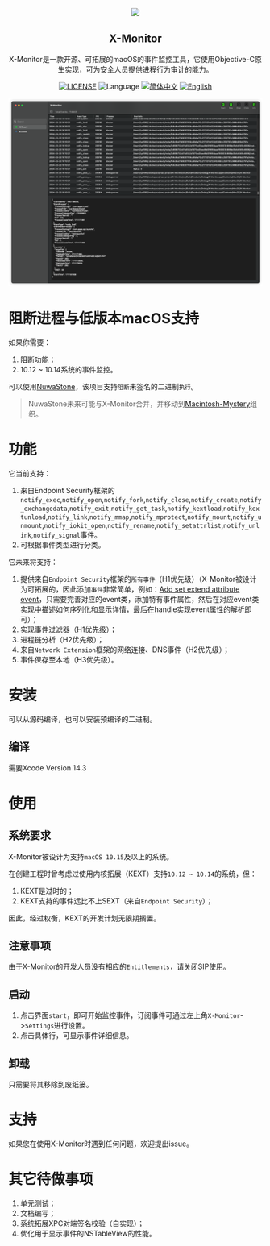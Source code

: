 <p align="center">
  <img src="https://raw.githubusercontent.com/lyq1996/X-Monitor/main/docs/X-Monitor.png" height="300"/>
   <h2 align="center">X-Monitor</h2>
</p>
<p align="center">
  <div align="center">X-Monitor是一款开源、可拓展的macOS的事件监控工具，它使用Objective-C原生实现，可为安全人员提供进程行为审计的能力。</div>
</p>
<p align="center">
    <a href="https://github.com/lyq1996/X-Monitor/blob/main/LICENSE"><img src="https://img.shields.io/badge/license-GPL--3.0-green" alt="LICENSE"></a>
    <img alt="Language" src="https://img.shields.io/badge/Language-Objective--C-blue.svg" />
    <a href="https://github.com/lyq1996/X-Monitor/README_ZH_CN.md"><img src="https://img.shields.io/badge/lang-简体中文-red.svg" alt="简体中文"></a>
    <a href="https://github.com/lyq1996/X-Monitor/README.md"><img src="https://img.shields.io/badge/lang-English-red.svg" alt="English"></a>
</p>

![GUI](docs/X-Monitor-GUI.png)

# 阻断进程与低版本macOS支持
如果你需要：
1. 阻断功能；
2. 10.12 ~ 10.14系统的事件监控。

可以使用[NuwaStone](https://github.com/ConradSun/NuwaStone)，该项目支持`阻断`未签名的二进制`执行`。

> NuwaStone未来可能与X-Monitor合并，并移动到[Macintosh-Mystery](https://github.com/Macintosh-Mystery)组织。

# 功能
它当前支持：
1. 来自Endpoint Security框架的`notify_exec`,`notify_open`,`notify_fork`,`notify_close`,`notify_create`,`notify_exchangedata`,`notify_exit`,`notify_get_task`,`notify_kextload`,`notify_kextunload`,`notify_link`,`notify_mmap`,`notify_mprotect`,`notify_mount`,`notify_unmount`,`notify_iokit_open`,`notify_rename`,`notify_setattrlist`,`notify_unlink`,`notify_signal`事件。
2. 可根据事件类型进行分类。

它未来将支持：
1. 提供来自`Endpoint Security`框架的`所有事件`（H1优先级）（X-Monitor被设计为可拓展的，因此添加`事件`非常简单，例如：[Add set extend attribute event](https://github.com/lyq1996/X-Monitor/commit/cd659bbb7fbf4d6a26abf675a7e623fd341f4855)，只需要完善对应的event类，添加特有事件属性，然后在对应event类实现中描述如何序列化和显示详情，最后在handle实现event属性的解析即可）；
2. 实现事件过滤器（H1优先级）；
3. 进程链分析（H2优先级）；
4. 来自`Network Extension`框架的网络连接、DNS事件（H2优先级）；
5. 事件保存至本地（H3优先级）。

# 安装
可以从源码编译，也可以安装预编译的二进制。

## 编译
需要Xcode Version 14.3

# 使用
## 系统要求
X-Monitor被设计为支持`macOS 10.15`及以上的系统。

在创建工程时曾考虑过使用内核拓展（KEXT）支持`10.12 ~ 10.14`的系统，但：
1. KEXT是过时的；
2. KEXT支持的事件远比不上SEXT（来自`Endpoint Security`）；

因此，经过权衡，KEXT的开发计划无限期搁置。

## 注意事项
由于X-Monitor的开发人员没有相应的`Entitlements`，请关闭SIP使用。

## 启动

1. 点击界面`start`，即可开始监控事件，订阅事件可通过左上角`X-Monitor`->`Settings`进行设置。
2. 点击具体行，可显示事件详细信息。

## 卸载
只需要将其移除到废纸篓。

# 支持
如果您在使用X-Monitor时遇到任何问题，欢迎提出issue。

# 其它待做事项
1. 单元测试；
2. 文档编写；
3. 系统拓展XPC对端签名校验（自实现）；
4. 优化用于显示事件的NSTableView的性能。
